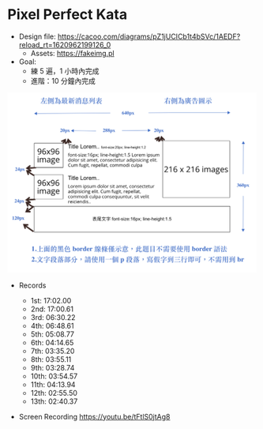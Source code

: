 # Pixel Perfect Kata

- Design file: https://cacoo.com/diagrams/pZ1jUCICb1t4bSVc/1AEDF?reload_rt=1620962199126_0
  - Assets: https://fakeimg.pl
- Goal: 
  - 練 5 遍，1 小時內完成
  - 進階：10 分鐘內完成


![alt text](pixel-perfect-kata.png)


- Records
  - 1st: 17:02.00
  - 2nd: 17:00.61
  - 3rd: 06:30.22
  - 4th: 06:48.61
  - 5th: 05:08.77
  - 6th: 04:14.65
  - 7th: 03:35.20
  - 8th: 03:55.11
  - 9th: 03:28.74
  - 10th: 03:54.57
  - 11th: 04:13.94
  - 12th: 02:55.50
  - 13th: 02:40.37


- Screen Recording
https://youtu.be/tFtlS0jtAg8